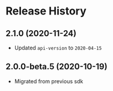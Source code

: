 # Release History

## 2.1.0 (2020-11-24)

- Updated `api-version` to `2020-04-15`

## 2.0.0-beta.5 (2020-10-19)

- Migrated from previous sdk
